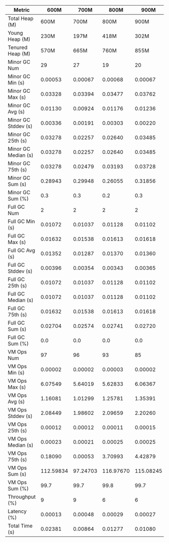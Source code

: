 | Metric | 600M | 700M | 800M | 900M | 1GB | 2GB | 4GB | 8GB |
|------|----|----|----|----|---|---|---|---|
| Total Heap (M) | 600M | 700M | 800M | 900M | 1024M | 2048M | 4096M | 8192M |
| Young Heap (M) | 230M | 197M | 418M | 302M | 255M | 229M | 2208M | 408M |
| Tenured Heap (M) | 570M | 665M | 760M | 855M | 973M | 1946M | 3892M | 7784M |
| Minor GC Num | 29 | 27 | 19 | 20 | 18 | 14 | 1 | 3 |
| Minor GC Min (s) | 0.00053 | 0.00067 | 0.00068 | 0.00067 | 0.00097 | 0.00204 | 0.00145 | 0.01764 |
| Minor GC Max (s) | 0.03328 | 0.03394 | 0.03477 | 0.03762 | 0.04329 | 0.04708 | 0.00145 | 0.04757 |
| Minor GC Avg (s) | 0.01130 | 0.00924 | 0.01176 | 0.01236 | 0.01544 | 0.01921 | 0.00145 | 0.03378 |
| Minor GC Stddev (s) | 0.00336 | 0.00191 | 0.00303 | 0.00220 | 0.00216 | 0.00084 | 0.00000 | 0.01510 |
| Minor GC 25th (s) | 0.03278 | 0.02257 | 0.02640 | 0.03485 | 0.02867 | 0.04708 | 0.00145 | 0.01764 |
| Minor GC Median (s) | 0.03278 | 0.02257 | 0.02640 | 0.03485 | 0.02867 | 0.04708 | 0.00145 | 0.03612 |
| Minor GC 75th (s) | 0.03278 | 0.02479 | 0.03193 | 0.03728 | 0.02867 | 0.04708 | 0.00145 | 0.04757 |
| Minor GC Sum (s) | 0.28943 | 0.29948 | 0.26055 | 0.31856 | 0.30659 | 0.32828 | 0.00145 | 0.10133 |
| Minor GC Sum (%) | 0.3 | 0.3 | 0.2 | 0.3 | 0.3 | 0.3 | 0.0 | 0.1 |
| Full GC Num | 2 | 2 | 2 | 2 | 2 | 2 | 2 | 2 |
| Full GC Min (s) | 0.01072 | 0.01037 | 0.01128 | 0.01102 | 0.01209 | 0.01493 | 0.02208 | 0.03351 |
| Full GC Max (s) | 0.01632 | 0.01538 | 0.01613 | 0.01618 | 0.01659 | 0.02052 | 0.03383 | 0.06996 |
| Full GC Avg (s) | 0.01352 | 0.01287 | 0.01370 | 0.01360 | 0.01434 | 0.01772 | 0.02796 | 0.05174 |
| Full GC Stddev (s) | 0.00396 | 0.00354 | 0.00343 | 0.00365 | 0.00318 | 0.00395 | 0.00831 | 0.02577 |
| Full GC 25th (s) | 0.01072 | 0.01037 | 0.01128 | 0.01102 | 0.01209 | 0.01493 | 0.02208 | 0.03351 |
| Full GC Median (s) | 0.01072 | 0.01037 | 0.01128 | 0.01102 | 0.01209 | 0.01493 | 0.02208 | 0.03351 |
| Full GC 75th (s) | 0.01632 | 0.01538 | 0.01613 | 0.01618 | 0.01659 | 0.02052 | 0.03383 | 0.06996 |
| Full GC Sum (s) | 0.02704 | 0.02574 | 0.02741 | 0.02720 | 0.02869 | 0.03545 | 0.05591 | 0.10348 |
| Full GC Sum (%) | 0.0 | 0.0 | 0.0 | 0.0 | 0.0 | 0.0 | 0.1 | 0.1 |
| VM Ops Num | 97 | 96 | 93 | 85 | 83 | 72 | 59 | 58 |
| VM Ops Min (s) | 0.00002 | 0.00002 | 0.00003 | 0.00002 | 0.00002 | 0.00002 | 0.00002 | 0.00003 |
| VM Ops Max (s) | 6.07549 | 5.64019 | 5.62833 | 6.06367 | 5.59720 | 5.47283 | 5.83122 | 5.89454 |
| VM Ops Avg (s) | 1.16081 | 1.01299 | 1.25781 | 1.35391 | 1.14975 | 1.63451 | 1.64238 | 1.67007 |
| VM Ops Stddev (s) | 2.08449 | 1.98602 | 2.09659 | 2.20260 | 2.07299 | 2.30641 | 2.33042 | 2.32184 |
| VM Ops 25th (s) | 0.00012 | 0.00012 | 0.00011 | 0.00015 | 0.00010 | 0.00017 | 0.00009 | 0.00013 |
| VM Ops Median (s) | 0.00023 | 0.00021 | 0.00025 | 0.00025 | 0.00024 | 0.00028 | 0.00024 | 0.00033 |
| VM Ops 75th (s) | 0.18090 | 0.00053 | 3.70993 | 4.42879 | 0.01675 | 4.46030 | 4.42799 | 4.47620 |
| VM Ops Sum (s) | 112.59834 | 97.24703 | 116.97670 | 115.08245 | 95.42941 | 117.68450 | 96.90061 | 96.86384 |
| VM Ops Sum (%) | 99.7 | 99.7 | 99.8 | 99.7 | 99.6 | 99.7 | 99.9 | 99.8 |
| Throughput (%) | 9 | 9 | 6 | 6 | 6 | 3 | 0 | 0 |
| Latency (%) | 0.00013 | 0.00048 | 0.00029 | 0.00027 | 0.00066 | 0.00043 | 0.00000 | 0.00000 |
| Total Time (s) | 0.02381 | 0.00864 | 0.01277 | 0.01080 | 0.01149 | 0.01602 | 0.00000 | 0.00000 |
